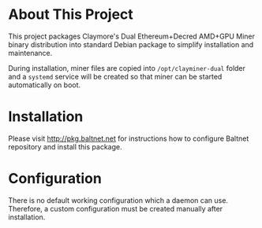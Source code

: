 # About This Project
This project packages Claymore's Dual Ethereum+Decred AMD+GPU Miner binary distribution into standard Debian package to simplify installation and maintenance.

During installation, miner files are copied into `/opt/clayminer-dual` folder and a `systemd` service will be created so that miner can be started automatically on boot.

# Installation
Please visit http://pkg.baltnet.net for instructions how to configure Baltnet repository and install this package.

# Configuration
There is no default working configuration which a daemon can use. Therefore, a custom configuration must be created manually after installation.
